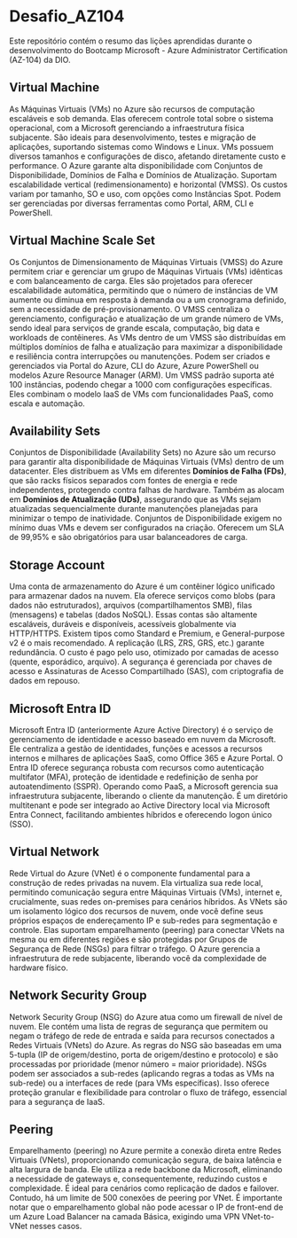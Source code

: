 # Desafio_AZ104
Este repositório contém o resumo das lições aprendidas durante o desenvolvimento do Bootcamp Microsoft - Azure Administrator Certification (AZ-104) da DIO.

## Virtual Machine
As Máquinas Virtuais (VMs) no Azure são recursos de computação escaláveis e sob demanda. Elas oferecem controle total sobre o sistema operacional, com a Microsoft gerenciando a infraestrutura física subjacente. São ideais para desenvolvimento, testes e migração de aplicações, suportando sistemas como Windows e Linux. VMs possuem diversos tamanhos e configurações de disco, afetando diretamente custo e performance. O Azure garante alta disponibilidade com Conjuntos de Disponibilidade, Domínios de Falha e Domínios de Atualização. Suportam escalabilidade vertical (redimensionamento) e horizontal (VMSS). Os custos variam por tamanho, SO e uso, com opções como Instâncias Spot. Podem ser gerenciadas por diversas ferramentas como Portal, ARM, CLI e PowerShell.

## Virtual Machine Scale Set
Os Conjuntos de Dimensionamento de Máquinas Virtuais (VMSS) do Azure permitem criar e gerenciar um grupo de Máquinas Virtuais (VMs) idênticas e com balanceamento de carga. Eles são projetados para oferecer escalabilidade automática, permitindo que o número de instâncias de VM aumente ou diminua em resposta à demanda ou a um cronograma definido, sem a necessidade de pré-provisionamento.
O VMSS centraliza o gerenciamento, configuração e atualização de um grande número de VMs, sendo ideal para serviços de grande escala, computação, big data e workloads de contêineres. As VMs dentro de um VMSS são distribuídas em múltiplos domínios de falha e atualização para maximizar a disponibilidade e resiliência contra interrupções ou manutenções. Podem ser criados e gerenciados via Portal do Azure, CLI do Azure, Azure PowerShell ou modelos Azure Resource Manager (ARM). Um VMSS padrão suporta até 100 instâncias, podendo chegar a 1000 com configurações específicas. Eles combinam o modelo IaaS de VMs com funcionalidades PaaS, como escala e automação.

## Availability Sets
Conjuntos de Disponibilidade (Availability Sets) no Azure são um recurso para garantir alta disponibilidade de Máquinas Virtuais (VMs) dentro de um datacenter. Eles distribuem as VMs em diferentes **Domínios de Falha (FDs)**, que são racks físicos separados com fontes de energia e rede independentes, protegendo contra falhas de hardware. Também as alocam em **Domínios de Atualização (UDs)**, assegurando que as VMs sejam atualizadas sequencialmente durante manutenções planejadas para minimizar o tempo de inatividade. Conjuntos de Disponibilidade exigem no mínimo duas VMs e devem ser configurados na criação. Oferecem um SLA de 99,95% e são obrigatórios para usar balanceadores de carga.

## Storage Account
Uma conta de armazenamento do Azure é um contêiner lógico unificado para armazenar dados na nuvem. Ela oferece serviços como blobs (para dados não estruturados), arquivos (compartilhamentos SMB), filas (mensagens) e tabelas (dados NoSQL). Essas contas são altamente escaláveis, duráveis e disponíveis, acessíveis globalmente via HTTP/HTTPS. Existem tipos como Standard e Premium, e General-purpose v2 é o mais recomendado. A replicação (LRS, ZRS, GRS, etc.) garante redundância. O custo é pago pelo uso, otimizado por camadas de acesso (quente, esporádico, arquivo). A segurança é gerenciada por chaves de acesso e Assinaturas de Acesso Compartilhado (SAS), com criptografia de dados em repouso.

## Microsoft Entra ID
Microsoft Entra ID (anteriormente Azure Active Directory) é o serviço de gerenciamento de identidade e acesso baseado em nuvem da Microsoft. Ele centraliza a gestão de identidades, funções e acessos a recursos internos e milhares de aplicações SaaS, como Office 365 e Azure Portal.
O Entra ID oferece segurança robusta com recursos como autenticação multifator (MFA), proteção de identidade e redefinição de senha por autoatendimento (SSPR). Operando como PaaS, a Microsoft gerencia sua infraestrutura subjacente, liberando o cliente da manutenção. É um diretório multitenant e pode ser integrado ao Active Directory local via Microsoft Entra Connect, facilitando ambientes híbridos e oferecendo logon único (SSO).

## Virtual Network
Rede Virtual do Azure (VNet) é o componente fundamental para a construção de redes privadas na nuvem. Ela virtualiza sua rede local, permitindo comunicação segura entre Máquinas Virtuais (VMs), internet e, crucialmente, suas redes on-premises para cenários híbridos.
As VNets são um isolamento lógico dos recursos de nuvem, onde você define seus próprios espaços de endereçamento IP e sub-redes para segmentação e controle. Elas suportam emparelhamento (peering) para conectar VNets na mesma ou em diferentes regiões e são protegidas por Grupos de Segurança de Rede (NSGs) para filtrar o tráfego. O Azure gerencia a infraestrutura de rede subjacente, liberando você da complexidade de hardware físico.

## Network Security Group
Network Security Group (NSG) do Azure atua como um firewall de nível de nuvem. Ele contém uma lista de regras de segurança que permitem ou negam o tráfego de rede de entrada e saída para recursos conectados a Redes Virtuais (VNets) do Azure.
As regras do NSG são baseadas em uma 5-tupla (IP de origem/destino, porta de origem/destino e protocolo) e são processadas por prioridade (menor número = maior prioridade). NSGs podem ser associados a sub-redes (aplicando regras a todas as VMs na sub-rede) ou a interfaces de rede (para VMs específicas). Isso oferece proteção granular e flexibilidade para controlar o fluxo de tráfego, essencial para a segurança de IaaS.

## Peering
Emparelhamento (peering) no Azure permite a conexão direta entre Redes Virtuais (VNets), proporcionando comunicação segura, de baixa latência e alta largura de banda. Ele utiliza a rede backbone da Microsoft, eliminando a necessidade de gateways e, consequentemente, reduzindo custos e complexidade.
É ideal para cenários como replicação de dados e failover. Contudo, há um limite de 500 conexões de peering por VNet. É importante notar que o emparelhamento global não pode acessar o IP de front-end de um Azure Load Balancer na camada Básica, exigindo uma VPN VNet-to-VNet nesses casos.
